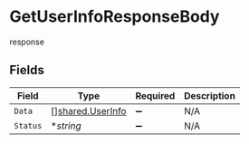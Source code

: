 # GetUserInfoResponseBody

response


## Fields

| Field                                                | Type                                                 | Required                                             | Description                                          |
| ---------------------------------------------------- | ---------------------------------------------------- | ---------------------------------------------------- | ---------------------------------------------------- |
| `Data`                                               | [][shared.UserInfo](../../models/shared/userinfo.md) | :heavy_minus_sign:                                   | N/A                                                  |
| `Status`                                             | **string*                                            | :heavy_minus_sign:                                   | N/A                                                  |